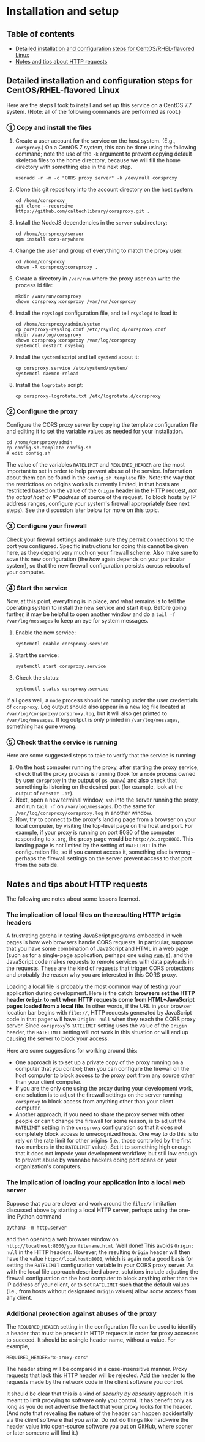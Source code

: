 Installation and setup
======================

Table of contents
-----------------

* [Detailed installation and configuration steps for CentOS/RHEL-flavored Linux](#detailed-installation-and-configuration-steps-for-centosrhel-flavored-linux)
* [Notes and tips about HTTP requests](#notes-and-tips-about-http-requests)


## Detailed installation and configuration steps for CentOS/RHEL-flavored Linux

Here are the steps I took to install and set up this service on a CentOS 7.7 system.  (Note: all of the following commands are performed as root.)

### &#9312; Copy and install the files

1. Create a user account for the service on the host system.  (E.g., `corsproxy`.) On a CentOS 7 system, this can be done using the following command; note the use of the `-k` argument to prevent copying default skeleton files to the home directory, because we will fill the home directory with something else in the next step.

    ``` shell
    useradd -r -m -c "CORS proxy server" -k /dev/null corsproxy
    ```

2. Clone this git repository into the account directory on the host system:

    ``` shell
    cd /home/corsproxy
    git clone --recursive https://github.com/caltechlibrary/corsproxy.git .
    ```

3. Install the NodeJS dependencies in the `server` subdirectory:

    ``` shell
    cd /home/corsproxy/server
    npm install cors-anywhere
    ```

4. Change the user and group of everything to match the proxy user:

    ``` shell
    cd /home/corsproxy
    chown -R corsproxy:corsproxy .
    ```

5. Create a directory in `/var/run` where the proxy user can write the process id file:

    ``` shell
    mkdir /var/run/corsproxy
    chown corsproxy:corsproxy /var/run/corsproxy
    ```

6. Install the `rsyslogd` configuration file, and tell `rsyslogd` to load it:

    ``` shell
    cd /home/corsproxy/admin/system
    cp corsproxy-rsyslog.conf /etc/rsyslog.d/corsproxy.conf
    mkdir /var/log/corsproxy
    chown corsproxy:corsproxy /var/log/corsproxy
    systemctl restart rsyslog
    ```

7. Install the `systemd` script and tell `systemd` about it:

    ``` shell
    cp corsproxy.service /etc/systemd/system/
    systemctl daemon-reload
    ```

8. Install the `logrotate` script:

    ``` shell
    cp corsproxy-logrotate.txt /etc/logrotate.d/corsproxy
    ```


### &#9313; Configure the proxy

Configure the CORS proxy server by copying the template configuration file and editing it to set the variable values as needed for your installation.

   ``` shell
   cd /home/corsproxy/admin
   cp config.sh.template config.sh
   # edit config.sh
   ```

The value of the variables `RATELIMIT` and `REQUIRED_HEADER` are the most important to set in order to help prevent abuse of the service.  Information about them can be found in the `config.sh.template` file.  Note: the way that the restrictions on origins works is currently limited, in that hosts are restricted based on the value of the `Origin` header in the HTTP request, _not the actual host or IP address_ of source of the request.  To block hosts by IP address ranges, configure your system's firewall appropriately (see next steps).  See the discussion later below for more on this topic.


### &#9314; Configure your firewall

Check your firewall settings and make sure they permit connections to the port you configured.  Specific instructions for doing this cannot be given here, as they depend very much on your firewall scheme.  Also make sure to _save_ this new configuration (the _how_ again depends on your particular system), so that the new firewall configuration persists across reboots of your computer.


### &#9315; Start the service

Now, at this point, everything is in place, and what remains is to tell the operating system to install the new service and start it up.  Before going further, it may be helpful to open another window and do a `tail -f /var/log/messages` to keep an eye for system messages.

1. Enable the new service:

    ``` shell
    systemctl enable corsproxy.service
    ```

2. Start the service:

    ``` shell
    systemctl start corsproxy.service
    ```

3. Check the status:

    ``` shell
    systemctl status corsproxy.service
    ```

If all goes well, a `node` process should be running under the user credentials of `corsproxy`.  Log output should also appear in a new log file located at `/var/log/corsproxy/corsproxy.log`, but it will also get printed to `/var/log/messages`.  If log output is _only_ printed in `/var/log/messages`, something has gone wrong.


### &#9316; Check that the service is running

Here are some suggested steps to take to verify that the service is running:

1. On the host computer running the proxy, after starting the proxy service, check that the proxy process is running (look for a `node` process owned by user `corsproxy` in the output of `ps auxww`) and also check that something is listening on the desired port (for example, look at the output of `netstat -at`).
2. Next, open a new terminal window, `ssh` into the server running the proxy, and run `tail -f` on `/var/log/messages`.  Do the same for `/var/log/corsproxy/corsproxy.log` in another window.
3. Now, try to connect to the proxy's landing page from a browser on your local computer, by visiting the top-level page on the host and port.  For example, if your proxy is running on port 8080 of the computer responding to `x.org`, the proxy page would be `http://x.org:8080`.  This landing page is not limited by the setting of `RATELIMIT` in the configuration file, so if you cannot access it, something else is wrong &ndash; perhaps the firewall settings on the server prevent access to that port from the outside.


## Notes and tips about HTTP requests

The following are notes about some lessons learned.


### The implication of local files on the resulting HTTP `Origin` headers

A frustrating gotcha in testing JavaScript programs embedded in web pages is how web browsers handle CORS requests.  In particular, suppose that you have some combination of JavaScript and HTML in a web page (such as for a single-page application, perhaps one using [vue.js](https://vuejs.org)), and the JavaScript code makes requests to remote services with data payloads in the requests.  These are the kind of requests that trigger CORS protections and probably the reason why you are interested in this CORS proxy.

Loading a local file is probably the most common way of testing your application during development.  Here is the catch: **browsers set the HTTP header `Origin` to `null` when HTTP requests come from HTML+JavaScript pages loaded from a local file**.  In other words, if the URL in your browser location bar begins with `file://`, HTTP requests generated by JavaScript code in that pager will have `Origin: null` when they reach the CORS proxy server.  Since `corsproxy`'s `RATELIMIT` setting uses the value of the `Origin` header, the `RATELIMIT` setting will not work in this situation or will end up causing the server to block your access.

Here are some suggestions for working around this:

* One approach is to set up a private copy of the proxy running on a computer that you control; then you can configure the firewall on the host computer to block access to the proxy port from any source other than your client computer.
* If you are the only one using the proxy during your development work, one solution is to adjust the firewall settings on the server running `corsproxy` to block access from anything other than your client computer.
* Another approach, if you need to share the proxy server with other people or can't change the firewall for some reason, is to adjust the `RATELIMIT` setting in the `corsproxy` configuration so that it does not completely block access to unrecognized hosts.  One way to do this is to rely on the rate limit for other origins (i.e., those controlled by the first two numbers in the `RATELIMIT` value).  Set it to something high enough that it does not impede your development workflow, but still low enough to prevent abuse by wannabe hackers doing port scans on your organization's computers.


### The implication of loading your application into a local web server

Suppose that you are clever and work around the `file://` limitation discussed above by starting a local HTTP server, perhaps using the one-line Python command

``` shell
python3 -m http.server
```

and then opening a web browser window on `http://localhost:8000/yourfilename.html`.  Well done!  This avoids `Origin: null` in the HTTP headers.  However, the resulting `Origin` header will then have the value `http://localhost:8000`, which is again not a good basis for setting the `RATELIMIT` configuration variable in your CORS proxy server.  As with the local file approach described above, solutions include adjusting the firewall configuration on the host computer to block anything other than the IP address of your client, or to set `RATELIMIT` such that the default values (i.e., from hosts without designated `Origin` values) allow _some_ access from any client.


### Additional protection against abuses of the proxy

The `REQUIRED_HEADER` setting in the configuration file can be used to identify a header that must be present in HTTP requests in order for proxy accesses to succeed.  It should be a single header name, without a value.
For example,

``` shell
REQUIRED_HEADER="x-proxy-cors"
```

The header string will be compared in a case-insensitive manner.  Proxy requests that lack this HTTP header will be rejected.  Add the header to the requests made by the network code in the client software you control.

It should be clear that this is a kind of _security by obscurity_ approach. It is meant to limit proxying to software only you control.  It has benefit only as long as you do not advertise the fact that your proxy looks for the header. (And note that revealing the nature of the header can happen accidentally via the _client_ software that you write.  Do not do things like hard-wire the header value into open-source software you put on GitHub, where sooner or later someone will find it.)

